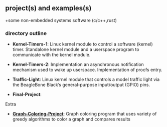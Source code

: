 ## project(s) and examples(s) 
+some non-embedded systems software (c/c++,rust)

### directory outline
- **Kernel-Timers-1**: Linux kernel module to control a software (kernel) timer. Standalone kernel module and a userspace program to communicate with the kernel module.
  
- **Kernel-Timers-2**: Implementation an asynchronous notification mechanism used to wake up userspace. Implementation of procfs entry.
  
- **Traffic-Light**: Linux kernel module that controls a model traffic light via the BeagleBone Black’s general-purpose input/output (GPIO) pins.
  
- **Final-Project**:

Extra
- **[Graph-Coloring-Project](https://github.com/nikypopov/GraphColoring)**: Graph coloring program that uses variety of greedy algorithms to color a graph and compares results
